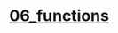 # [06_functions](https://colab.research.google.com/drive/1xkFY0kIYJaqBmY8gnCgIZ93AhZVaW-s4?authuser=1#scrollTo=xU4RjlKJH381)
